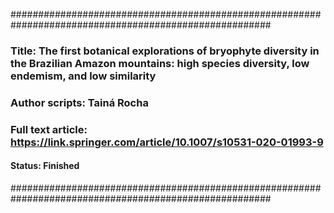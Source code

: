 #######################################################################################################
### Title: The first botanical explorations of bryophyte diversity in the Brazilian Amazon mountains: high species diversity, low endemism, and low similarity
### Author scripts: Tainá Rocha
### Full text article:  https://link.springer.com/article/10.1007/s10531-020-01993-9
#### Status: Finished
#######################################################################################################

